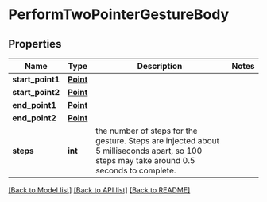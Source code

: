 # PerformTwoPointerGestureBody

## Properties
Name | Type | Description | Notes
------------ | ------------- | ------------- | -------------
**start_point1** | [**Point**](Point.md) |  | 
**start_point2** | [**Point**](Point.md) |  | 
**end_point1** | [**Point**](Point.md) |  | 
**end_point2** | [**Point**](Point.md) |  | 
**steps** | **int** | the number of steps for the gesture. Steps are injected about 5 milliseconds apart, so 100 steps may take around 0.5 seconds to complete. | 

[[Back to Model list]](../README.md#documentation-for-models) [[Back to API list]](../README.md#documentation-for-api-endpoints) [[Back to README]](../README.md)

